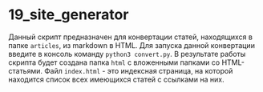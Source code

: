 # 19_site_generator
Данный скрипт предназначен для конвертации статей, находящихся в папке `articles`, из markdown в HTML. Для запуска данной конвертации введите в консоль команду `python3 convert.py`. В результате работы скрипта будет создана папка `html` с вложенными папками со HTML-статьями. Файл `index.html` - это индексная страница, на которой находится список всех имеющихся статей с ссылками на них.
